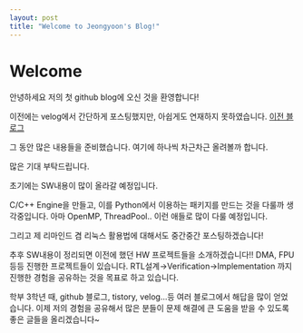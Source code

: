 ```yaml
---
layout: post
title: "Welcome to Jeongyoon's Blog!"
---
```


# Welcome 

안녕하세요 저의 첫 github blog에 오신 것을 환영합니다!

이전에는 velog에서 간단하게 포스팅했지만, 아쉽게도 연재하지 못하였습니다.
[이전 블로그](https://velog.io/@goneki9713/posts)

그 동안 많은 내용들을 준비했습니다. 여기에 하나씩 차근차근 올려볼까 합니다.

많은 기대 부탁드립니다.

초기에는 SW내용이 많이 올라갈 예정입니다.

C/C++ Engine을 만들고, 이를 Python에서 이용하는 패키지를 만드는 것을 다룰까 생각중입니다.
아마 OpenMP, ThreadPool.. 이런 애들로 많이 다룰 예정입니다.

그리고 제 리마인드 겸 리눅스 활용법에 대해서도 중간중간 포스팅하겠습니다!

추후 SW내용이 정리되면 이전에 했던 HW 프로젝트들을 소개하겠습니다!!
DMA, FPU등등 진행한 프로젝트들이 있습니다.
RTL설계→Verification→Implementation 까지 진행한 경험을 공유하는 것을 목표로 하고 있습니다.


학부 3학년 때, github 블로그, tistory, velog...등 여러 블로그에서 해답을 많이 얻었습니다.
이제 저의 경험을 공유해서 많은 분들이 문제 해결에 큰 도움을 받을 수 있도록 좋은 글들을 올리겠습니다~

